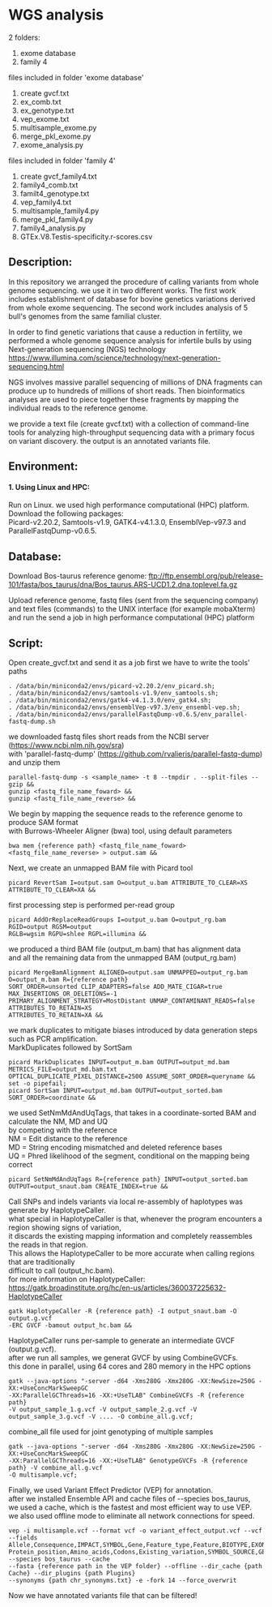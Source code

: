 # WGS analysis
 
2 folders:
1. exome database
2. family 4

files included in folder 'exome database'
1. create gvcf.txt
2. ex_comb.txt
3. ex_genotype.txt
4. vep_exome.txt
5. multisample_exome.py
6. merge_pkl_exome.py
7. exome_analysis.py

files included in folder 'family 4'
1. create gvcf_family4.txt
2. family4_comb.txt
3. familt4_genotype.txt
4. vep_family4.txt
5. multisample_family4.py
6. merge_pkl_family4.py
7. family4_analysis.py
8. GTEx.V8.Testis-specificity.r-scores.csv

## Description:

In this repository we arranged the procedure of calling variants from whole genome sequencing.
we use it in two different works. The first work includes establishment of database for bovine genetics 
variations derived from whole exome sequencing. The second work includes analysis of 5 bull's genomes
from the same familial cluster.

In order to find genetic variations that cause a reduction in fertility, 
we performed a whole genome sequence analysis for infertile bulls by
using Next-generation sequencing (NGS) technology 
https://www.illumina.com/science/technology/next-generation-sequencing.html

NGS involves massive parallel sequencing of millions of DNA fragments can produce up to
hundreds of millions of short reads. 
Then bioinformatics analyses are used to piece together these fragments by
mapping the individual reads to the reference genome.

we provide a text file (create gvcf.txt) with a collection of command-line tools for analyzing 
high-throughput sequencing data with a primary focus on variant discovery. the output is 
an annotated variants file.

## Environment:
#### 1. Using Linux and HPC:
Run on Linux. we used high performance computational (HPC) platform.
Download the following packages: 
<br>Picard-v2.20.2, Samtools-v1.9, GATK4-v4.1.3.0, EnsemblVep-v97.3 and ParallelFastqDump-v0.6.5.

## Database:
Download Bos-taurus reference genome: 
ftp://ftp.ensembl.org/pub/release-101/fasta/bos_taurus/dna/Bos_taurus.ARS-UCD1.2.dna.toplevel.fa.gz

Upload reference genome, fastq files (sent from the sequencing company) and text files (commands)
to the UNIX interface (for example mobaXterm) and run the send a job in high 
performance computational (HPC) platform

## Script:
Open create_gvcf.txt and send it as a job
first we have to write the tools' paths

```
. /data/bin/miniconda2/envs/picard-v2.20.2/env_picard.sh;
. /data/bin/miniconda2/envs/samtools-v1.9/env_samtools.sh;
. /data/bin/miniconda2/envs/gatk4-v4.1.3.0/env_gatk4.sh;
. /data/bin/miniconda2/envs/ensemblVep-v97.3/env_ensembl-vep.sh;
. /data/bin/miniconda2/envs/parallelFastqDump-v0.6.5/env_parallel-fastq-dump.sh
```

we downloaded fastq files short reads from the NCBI server (https://www.ncbi.nlm.nih.gov/sra)
<br> with 'parallel-fastq-dump' (https://github.com/rvalieris/parallel-fastq-dump) and unzip them

```
parallel-fastq-dump -s <sample_name> -t 8 --tmpdir . --split-files --gzip &&
gunzip <fastq_file_name_foward> &&
gunzip <fastq_file_name_reverse> &&
```

We begin by mapping the sequence reads to the reference genome to produce SAM format
<br>with Burrows-Wheeler Aligner (bwa) tool, using default parameters

```
bwa mem {reference path} <fastq_file_name_foward> <fastq_file_name_reverse> > output.sam &&
```

Next, we create an unmapped BAM file with Picard tool

```
picard RevertSam I=output.sam O=output_u.bam ATTRIBUTE_TO_CLEAR=XS ATTRIBUTE_TO_CLEAR=XA &&
```

first processing step is performed per-read group

```
picard AddOrReplaceReadGroups I=output_u.bam O=output_rg.bam RGID=output RGSM=output 
RGLB=wgsim RGPU=shlee RGPL=illumina &&
```

we produced a third BAM file (output_m.bam) that has alignment data
<br> and all the remaining data from the unmapped BAM (output_rg.bam)

```
picard MergeBamAlignment ALIGNED=output.sam UNMAPPED=output_rg.bam O=output_m.bam R={reference path}
SORT_ORDER=unsorted CLIP_ADAPTERS=false ADD_MATE_CIGAR=true MAX_INSERTIONS_OR_DELETIONS=-1 
PRIMARY_ALIGNMENT_STRATEGY=MostDistant UNMAP_CONTAMINANT_READS=false ATTRIBUTES_TO_RETAIN=XS 
ATTRIBUTES_TO_RETAIN=XA &&
```

we mark duplicates to mitigate biases introduced by data generation steps such as PCR amplification.
<br>MarkDuplicates followed by SortSam

```
picard MarkDuplicates INPUT=output_m.bam OUTPUT=output_md.bam METRICS_FILE=output_md.bam.txt 
OPTICAL_DUPLICATE_PIXEL_DISTANCE=2500 ASSUME_SORT_ORDER=queryname &&
set -o pipefail;
picard SortSam INPUT=output_md.bam OUTPUT=output_sorted.bam SORT_ORDER=coordinate &&
```

we used SetNmMdAndUqTags, that takes in a coordinate-sorted BAM and calculate the NM, MD and UQ 
<br>by competing with the reference
<br>NM = Edit distance to the reference
<br>MD = String encoding mismatched and deleted reference bases
<br>UQ = Phred likelihood of the segment, conditional on the mapping being correct

```
picard SetNmMdAndUqTags R={reference path} INPUT=output_sorted.bam 
OUTPUT=output_snaut.bam CREATE_INDEX=true &&
```

Call SNPs and indels variants via local re-assembly of haplotypes was generate by HaplotypeCaller.
<br>what special in HaplotypeCaller is that, whenever the program encounters a region showing signs of variation,
<br>it discards the existing mapping information and completely reassembles the reads in that region.
<br>This allows the HaplotypeCaller to be more accurate when calling regions that are traditionally
<br>difficult to call (output_hc.bam).
<br>for more information on HaplotypeCaller: 
<br>https://gatk.broadinstitute.org/hc/en-us/articles/360037225632-HaplotypeCaller
<br>
```
gatk HaplotypeCaller -R {reference path} -I output_snaut.bam -O output.g.vcf 
-ERC GVCF -bamout output_hc.bam &&
```

HaplotypeCaller runs per-sample to generate an intermediate GVCF (output.g.vcf).
<br>after we run all samples, we generat GVCF by using CombineGVCFs.
<br>this done in parallel, using 64 cores and 280 memory in the HPC options

```
gatk --java-options "-server -d64 -Xms280G -Xmx280G -XX:NewSize=250G -XX:+UseConcMarkSweepGC 
-XX:ParallelGCThreads=16 -XX:+UseTLAB" CombineGVCFs -R {reference path}
-V output_sample_1.g.vcf -V output_sample_2.g.vcf -V output_sample_3.g.vcf -V .... -O combine_all.g.vcf;
```

combine_all file used for joint genotyping of multiple samples

```
gatk --java-options "-server -d64 -Xms280G -Xmx280G -XX:NewSize=250G -XX:+UseConcMarkSweepGC 
-XX:ParallelGCThreads=16 -XX:+UseTLAB" GenotypeGVCFs -R {reference path} -V combine_all.g.vcf 
-O multisample.vcf;
```

Finally, we used Variant Effect Predictor (VEP) for annotation.
<br>after we installed Ensemble API and cache files of --species bos_taurus,
<br>we used a cache, which is the fastest and most efficient way to use VEP.
<br>we also used offline mode to eliminate all network connections for speed.

```
vep -i multisample.vcf --format vcf -o variant_effect_output.vcf --vcf --fields Allele,Consequence,IMPACT,SYMBOL,Gene,Feature_type,Feature,BIOTYPE,EXON,INTRON,HGVSc,HGVSp,cDNA_position,CDS_position,
Protein_position,Amino_acids,Codons,Existing_variation,SYMBOL_SOURCE,GENE_PHENO,SIFT,AF --species bos_taurus --cache
--fasta {reference path in the VEP folder} --offline --dir_cache {path Cache} --dir_plugins {path Plugins} 
--synonyms {path chr_synonyms.txt} -e -fork 14 --force_overwrit 
```

Now we have annotated variants file that can be filtered!




